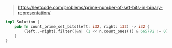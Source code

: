 > https://leetcode.com/problems/prime-number-of-set-bits-in-binary-representation/

``` rust
impl Solution {
    pub fn count_prime_set_bits(left: i32, right: i32) -> i32 {
        (left..=right).filter(|&n| (1 << n.count_ones()) & 665772 != 0).count() as i32
    }
}
```